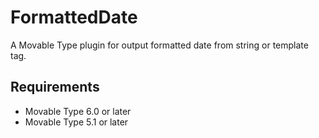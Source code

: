 # FormattedDate
A Movable Type plugin for output formatted date from string or template tag.

## Requirements
* Movable Type 6.0 or later
* Movable Type 5.1 or later
